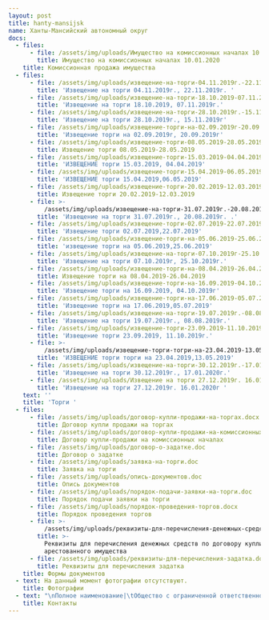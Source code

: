 ```yaml
---
layout: post
title: hanty-mansijsk
name: Ханты-Мансийский автономный округ
docs:
  - files:
      - file: /assets/img/uploads/Имущество на комиссионных началах 10.01.2020.docx
        title: Имущество на комиссионных началах 10.01.2020
    title: Комиссионная продажа имущества
  - files:
      - file: /assets/img/uploads/извещение-на-торги-04.11.2019г.-22.11.2019г.-.docx
        title: 'Извещение на торги 04.11.2019г., 22.11.2019г. '
      - file: /assets/img/uploads/извещение-на-торги-18.10.2019-07.11.2019г..docx
        title: 'Извещение на торги 18.10.2019, 07.11.2019г.'
      - file: /assets/img/uploads/извещение-на-торги-28.10.2019г.-15.11.2019г.docx
        title: 'Извещение на торги 28.10.2019г., 15.11.2019г'
      - file: /assets/img/uploads/извещение-торги-на-02.09.2019г-20.09.2019г.docx
        title: 'Извещение торги на 02.09.2019г, 20.09.2019г'
      - file: /assets/img/uploads/извещение-торги-08.05.2019-28.05.2019.docx
        title: Извещение торги 08.05.2019-28.05.2019
      - file: /assets/img/uploads/извещение-торги-15.03.2019-04.04.2019-сайт.docx
        title: 'ИЗВЕЩЕНИЕ торги 15.03.2019, 04.04.2019'
      - file: /assets/img/uploads/извещение-торги-15.04.2019-06.05.2019.docx
        title: 'ИЗВЕЩЕНИЕ торги 15.04.2019,06.05.2019'
      - file: /assets/img/uploads/извещение-торги-20.02.2019-12.03.2019.docx
        title: Извещение торги 20.02.2019-12.03.2019
      - file: >-
          /assets/img/uploads/извещение-на-торги-31.07.2019г.-20.08.2019г.-..docx
        title: 'Извещение на торги 31.07.2019г., 20.08.2019г. .'
      - file: /assets/img/uploads/извещение-торги-02.07.2019-22.07.2019.docx
        title: 'Извещение торги 02.07.2019,22.07.2019'
      - file: /assets/img/uploads/извещение-торги-на-05.06.2019-25.06.2019.docx
        title: 'извещение торги на 05.06.2019,25.06.2019'
      - file: /assets/img/uploads/извещение-на-торги-07.10.2019г-25.10.2019г..docx
        title: 'Извещение на торги 07.10.2019г, 25.10.2019г.'
      - file: /assets/img/uploads/извещение-торги-на-08.04.2019-26.04.2019.docx
        title: Извещение торги на 08.04.2019-26.04.2019
      - file: /assets/img/uploads/извещение-торги-на-16.09.2019-04.10.2019г.docx
        title: 'Извещение торги на 16.09.2019, 04.10.2019г'
      - file: /assets/img/uploads/извещение-торги-на-17.06.2019-05.07.2019.docx
        title: 'Извещение торги на 17.06.2019,05.07.2019'
      - file: /assets/img/uploads/извещение-на-торги-19.07.2019г.-08.08.2019г..docx
        title: 'Извещение на торги 19.07.2019г., 08.08.2019г.'
      - file: /assets/img/uploads/извещение-торги-23.09.2019-11.10.2019г..docx
        title: 'Извещение торги 23.09.2019, 11.10.2019г.'
      - file: >-
          /assets/img/uploads/извещение-торги-тогри-на-23.04.2019-13.05.2019.docx
        title: 'ИЗВЕЩЕНИЕ торги торги на 23.04.2019,13.05.2019'
      - file: /assets/img/uploads/извещение-на-торги-30.12.2019г.-17.01.2020г..docx
        title: 'Извещение на торги 30.12.2019г., 17.01.2020г.'
      - file: /assets/img/uploads/Извещение на торги 27.12.2019г. 16.01.2020г .docx
        title: 'Извещение на торги 27.12.2019г. 16.01.2020г '
    text: ''
    title: 'Торги '
  - files:
      - file: /assets/img/uploads/договор-купли-продажи-на-торгах.docx
        title: Договор купли продажи на торгах
      - file: /assets/img/uploads/договор-купли-продажи-на-комиссионных-началах.doc
        title: Договор купли-продажи на комиссионных началах
      - file: /assets/img/uploads/договор-о-задатке.doc
        title: Договор о задатке
      - file: /assets/img/uploads/заявка-на-торги.doc
        title: Заявка на торги
      - file: /assets/img/uploads/опись-документов.doc
        title: Опись документов
      - file: /assets/img/uploads/порядок-подачи-заявки-на-торги.doc
        title: Порядок подачи заявки на торги
      - file: /assets/img/uploads/порядок-проведения-торгов.docx
        title: Порядок проведения торгов
      - file: >-
          /assets/img/uploads/реквизиты-для-перечисления-денежных-средств-по-договору-купли-продажи-арестованного-имущества.docx
        title: >-
          Реквизиты для перечисления денежных средств по договору купли-продажи
          арестованного имущества
      - file: /assets/img/uploads/реквизиты-для-перечисления-задатка.docx
        title: Реквизиты для перечисления задатка
    title: Формы документов
  - text: На данный момент фотографии отсутствуют.
    title: Фотографии
  - text: "\nПолное наименование|\tОбщество с ограниченной ответственностью  «АРНАЛ»\nКраткое наименование|\tООО «АРНАЛ»\nРегистрационные данные:\t |\nИНН/КПП\t|5904342624 / 590301001\nОГРН\t|1165958110670\nОКПО\t|05169519\nОКАТО\t|57701000\nФактический адрес|\t628011 г.Ханты-Мансийск, Тобольский тракт 2. \n|Режим работы: пн-пят. с 10:00-16:00\nДиректор|\tАбибуллаев Эльдар Серверович действует на основании Устава \nE-mail|\tarnalhmao@bk.ru\nКонтактные телефоны|\t +73467351075\nБанковские реквизиты:|Р/счет 40702810249770028316 \n|К/счет 30101810900000000603 БИК 042202603 Волго –Вятский банк Сбербанк\n|УФК по Тюменской области МТУ Росимущества в Тюменской области, Ханты-Мансийском автономном округе-Югре, Ямало-Ненецком автономном округе, ИНН 7202198042; КПП 720301001; лицевой счет 05671А20810;  Сч. N 40302810065771500001 в ОТДЕЛЕНИЕ ТЮМЕНЬ г. ТЮМЕНЬ, БИК: 47102001"
    title: Контакты
---
```


